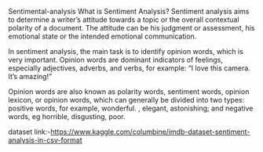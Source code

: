 Sentimental-analysis
What is Sentiment Analysis? Sentiment analysis aims to determine a writer’s attitude towards a topic or the overall contextual polarity of a document. The attitude can be his judgment or assessment, his emotional state or the intended emotional communication.

In sentiment analysis, the main task is to identify opinion words, which is very important. Opinion words are dominant indicators of feelings, especially adjectives, adverbs, and verbs, for example: “I love this camera. It’s amazing!”

Opinion words are also known as polarity words, sentiment words, opinion lexicon, or opinion words, which can generally be divided into two types: positive words, for example, wonderful. , elegant, astonishing; and negative words, eg horrible, disgusting, poor.

dataset link:-https://www.kaggle.com/columbine/imdb-dataset-sentiment-analysis-in-csv-format
